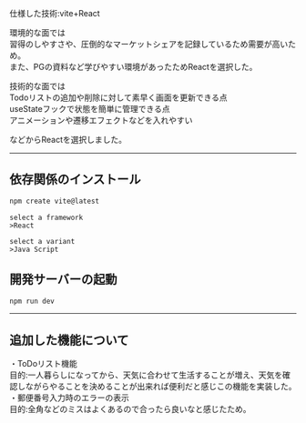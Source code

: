 仕様した技術:vite+React  

環境的な面では  
習得のしやすさや、圧倒的なマーケットシェアを記録しているため需要が高いため。  
また、PGの資料など学びやすい環境があったためReactを選択した。  

技術的な面では  
Todoリストの追加や削除に対して素早く画面を更新できる点  
useStateフックで状態を簡単に管理できる点  
アニメーションや遷移エフェクトなどを入れやすい  

などからReactを選択しました。

***
## 依存関係のインストール
```bash
npm create vite@latest
```
```
select a framework
>React

select a variant
>Java Script
```

## 開発サーバーの起動
```bash
npm run dev
```
***

## 追加した機能について
・ToDoリスト機能  
目的:一人暮らしになってから、天気に合わせて生活することが増え、天気を確認しながらやることを決めることが出来れば便利だと感じこの機能を実装した。  
・郵便番号入力時のエラーの表示  
目的:全角などのミスはよくあるので合ったら良いなと感じたため。  



